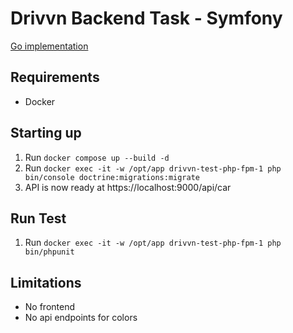 # Drivvn Backend Task - Symfony

[Go implementation](https://github.com/mcabej/backend-task)

## Requirements
- Docker

## Starting up
1. Run `docker compose up --build -d`
2. Run `docker exec -it -w /opt/app drivvn-test-php-fpm-1 php bin/console doctrine:migrations:migrate`
3. API is now ready at https://localhost:9000/api/car

## Run Test
1. Run `docker exec -it -w /opt/app drivvn-test-php-fpm-1 php bin/phpunit`

## Limitations
- No frontend
- No api endpoints for colors

